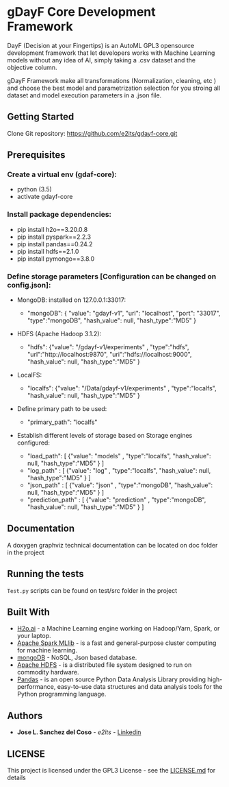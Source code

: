 # gDayF Core Development Framework
DayF (Decision at your Fingertips) is an AutoML GPL3 opensource development framework that let developers works with Machine Learning models without any idea of AI, simply taking a .csv dataset and the objective column.

gDayF Framework make all transformations (Normalization, cleaning, etc ) and choose the  best model and parametrization selection for you stroing all dataset and model execution parameters in a .json file.

## Getting Started
Clone Git repository: https://github.com/e2its/gdayf-core.git

## Prerequisites

### Create a virtual env (gdaf-core):
* python (3.5)
* activate gdayf-core

### Install package dependencies:
* pip install h2o==3.20.0.8
* pip install pyspark==2.2.3
* pip install pandas==0.24.2
* pip install hdfs==2.1.0
* pip install pymongo==3.8.0

### Define storage parameters [Configuration can be changed on config.json]:
* MongoDB: installed on 127.0.0.1:33017:
  * "mongoDB": { "value": "gdayf-v1",
        "url": "localhost",
        "port": "33017",
        "type":"mongoDB",
        "hash_value": null, "hash_type":"MD5"
      }
* HDFS (Apache Hadoop 3.1.2):
  * "hdfs": {"value": "/gdayf-v1/experiments" , "type":"hdfs",
        "url":"http://localhost:9870",
        "uri":"hdfs://localhost:9000",
        "hash_value": null, "hash_type":"MD5"
      }
* LocalFS:
   * "localfs": {"value": "/Data/gdayf-v1/experiments" , "type":"localfs",
        "hash_value": null, "hash_type":"MD5"
      }

* Define primary path to be used:
    * "primary_path": "localfs"


* Establish different levels of storage based on Storage engines configured:
    * "load_path": [
      {"value": "models" , "type":"localfs",
        "hash_value": null, "hash_type":"MD5"
      }
    ]
    * "log_path" : [
      {"value": "log" , "type":"localfs",
        "hash_value": null, "hash_type":"MD5"
      }
    ]
    * "json_path" : [
      {"value": "json" , "type":"mongoDB",
        "hash_value": null, "hash_type":"MD5"
      }
    ]
    * "prediction_path" : [
      {"value": "prediction" , "type":"mongoDB",
        "hash_value": null, "hash_type":"MD5"
      }
     ]

## Documentation
  A doxygen graphviz technical documentation can be located on doc folder in the project

## Running the tests
`Test.py` scripts can be found on test/src folder in the project

## Built With
  * [H2o.ai](http://http://docs.h2o.ai/) - a Machine Learning engine working on Hadoop/Yarn, Spark, or your laptop.
  * [Apache Spark MLlib](https://spark.apache.org/docs/2.2.3/) -  is a fast and general-purpose cluster computing for machine learning.
  * [mongoDB](https://docs.mongodb.com/) - NoSQL, Json based database.
  * [Apache HDFS](http://hadoop.apache.org/docs/stable/hadoop-project-dist/hadoop-hdfs/HdfsDesign.html#Introduction) - is a distributed file system designed to run on commodity hardware.
  * [Pandas](https://pandas.pydata.org/) - is an open source Python Data Analysis Library providing high-performance, easy-to-use data structures and data analysis tools for the Python programming language.

## Authors  
* **Jose L. Sanchez del Coso** - *e2its* - [Linkedin](http://www.linkedin.com/in/jlsdc)

## LICENSE
This project is licensed under the GPL3 License - see the [LICENSE.md](https://www.gnu.org/licenses/gpl-3.0.txt) for details
